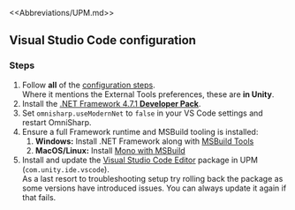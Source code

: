 <<Abbreviations/UPM.md>>
## Visual Studio Code configuration
### Steps
1. Follow **all** of the [configuration steps](https://code.visualstudio.com/docs/other/unity).  
Where it mentions the External Tools preferences, these are **in Unity**.  
1. Install the [.NET Framework 4.7.1 **Developer Pack**](https://dotnet.microsoft.com/download/dotnet-framework/net471).
1. Set `omnisharp.useModernNet` to `false` in your VS Code settings and restart OmniSharp.
1. Ensure a full Framework runtime and MSBuild tooling is installed:
   1. **Windows:** Install .NET Framework along with [MSBuild Tools](https://visualstudio.microsoft.com/downloads/#build-tools-for-visual-studio-2022)
   1. **MacOS/Linux:** Install [Mono with MSBuild](https://www.mono-project.com/download/preview/)
1. Install and update the [Visual Studio Code Editor](https://docs.unity3d.com/Manual/com.unity.ide.vscode.html) package in UPM (`com.unity.ide.vscode`).  
As a last resort to troubleshooting setup try rolling back the package as some versions have introduced issues. You can always update it again if that fails.